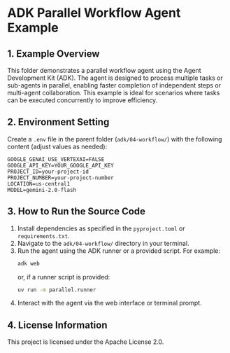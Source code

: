 # ADK Parallel Workflow Agent Example

## 1. Example Overview
This folder demonstrates a parallel workflow agent using the Agent Development Kit (ADK). The agent is designed to process multiple tasks or sub-agents in parallel, enabling faster completion of independent steps or multi-agent collaboration. This example is ideal for scenarios where tasks can be executed concurrently to improve efficiency.

## 2. Environment Setting
Create a `.env` file in the parent folder (`adk/04-workflow/`) with the following content (adjust values as needed):

```
GOOGLE_GENAI_USE_VERTEXAI=FALSE
GOOGLE_API_KEY=YOUR_GOOGLE_API_KEY
PROJECT_ID=your-project-id
PROJECT_NUMBER=your-project-number
LOCATION=us-central1
MODEL=gemini-2.0-flash
```

## 3. How to Run the Source Code
1. Install dependencies as specified in the `pyproject.toml` or `requirements.txt`.
2. Navigate to the `adk/04-workflow/` directory in your terminal.
3. Run the agent using the ADK runner or a provided script. For example:
   ```bash
   adk web
   ```
   or, if a runner script is provided:
   ```bash
   uv run -m parallel.runner
   ```
4. Interact with the agent via the web interface or terminal prompt.

## 4. License Information
This project is licensed under the Apache License 2.0.
